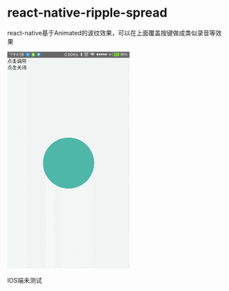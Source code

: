 # react-native-ripple-spread
react-native基于Animated的波纹效果，可以在上面覆盖按键做成类似录音等效果

![效果图](./spread.gif)

IOS端未测试
